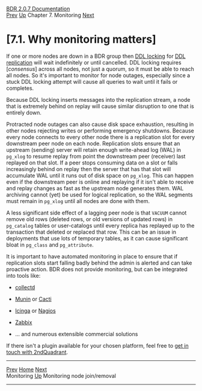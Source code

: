   [BDR 2.0.7 Documentation](README.md)                                                                                
  [Prev](monitoring.md "Monitoring")   [Up](monitoring.md)    Chapter 7. Monitoring    [Next](monitoring-node-join-remove.md "Monitoring node join/removal")  


# [7.1. Why monitoring matters]

If one or more nodes are down in a BDR group then [DDL
locking](ddl-replication-advice.md#DDL-REPLICATION-LOCKING) for [DDL
replication](ddl-replication.md) will wait indefinitely or until
cancelled. DDL locking requires [*consensus*] across all
nodes, not just a quorum, so it must be able to reach all nodes. So
it\'s important to monitor for node outages, especially since a stuck
DDL locking attempt will cause all queries to wait until it fails or
completes.

Because DDL locking inserts messages into the replication stream, a node
that is extremely behind on replay will cause similar disruption to one
that is entirely down.

Protracted node outages can also cause disk space exhaustion, resulting
in other nodes rejecting writes or performing emergency shutdowns.
Because every node connects to every other node there is a replication
slot for every downstream peer node on each node. Replication slots
ensure that an upstream (sending) server will retain enough write-ahead
log (WAL) in `pg_xlog` to resume replay from point the
downstream peer (receiver) last replayed on that slot. If a peer stops
consuming data on a slot or falls increasingly behind on replay then the
server that has that slot will accumulate WAL until it runs out of disk
space on `pg_xlog`. This can happen even if the downstream
peer is online and replaying if it isn\'t able to receive and replay
changes as fast as the upstream node generates them. WAL archiving
cannot (yet) be used for logical replication, so the WAL segments must
remain in `pg_xlog` until all nodes are done with them.

A less significant side effect of a lagging peer node is that
`VACUUM` cannot remove old rows (deleted rows, or old versions
of updated rows) in `pg_catalog` tables or user-catalogs until
every replica has replayed up to the transaction that deleted or
replaced that row. This can be an issue in deployments that use lots of
temporary tables, as it can cause significant bloat in
`pg_class` and `pg_attribute`.

It is important to have automated monitoring in place to ensure that if
replication slots start falling badly behind the admin is alerted and
can take proactive action. BDR does not provide monitoring, but can be
integrated into tools like:

-   [collectd](https://collectd.org/)

-   [Munin](http://munin-monitoring.org/) or
    [Cacti](http://www.cacti.net/)

-   [Icinga](https://www.icinga.com/) or
    [Nagios](https://www.nagios.com/)

-   [Zabbix](http://www.zabbix.com/)

-   \... and numerous extensible commercial solutions

If there isn\'t a plugin available for your chosen platform, feel free
to [get in touch with
2ndQuadrant](http://2ndQuadrant.com).



  ---------------------------------------- -------------------------------------- ---------------------------------------------------------
  [Prev](monitoring.md)     [Home](README.md)      [Next](monitoring-node-join-remove.md)  
  Monitoring                                [Up](monitoring.md)                               Monitoring node join/removal
  ---------------------------------------- -------------------------------------- ---------------------------------------------------------
